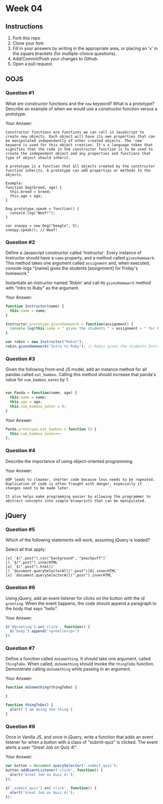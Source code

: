 # Week 04

## Instructions

1. Fork this repo
2. Clone your fork
3. Fill in your answers by writing in the appropriate area, or placing an 'x' in
the square brackets (for multiple-choice questions).
4. Add/Commit/Push your changes to Github.
5. Open a pull request.

## OOJS

### Question #1

What are constructor functions and the `new` keyword? What is a prototype? Describe an example of when we would use a constructor function versus a prototype.

Your Answer:
```text
Constructor functions are functions we can call in JavaScript to create new objects. Each object will have its own properties that can be manipulated independently of other created objects. The 'new' keyword is used for this object creation. It's a language token that signifies that the code in the constructor function is to be used to create the independent object and any properties and functions that type of object should inherit.

A prototype is a function that all objects created by the constructor function inherits. A prototype can add properties or methods to the objects.

Example:
function Dog(breed, age) {
  this.breed = breed;
  this.age = age;
}

Dog.prototype.speak = function() {
  console.log("Woof!");
}

var snoopy = new Dog("beagle", 5);
snoopy.speak(); // Woof!

```

### Question #2

Define a Javascript constructor called 'Instructor'. Every instance of Instructor should have a `name` property, and a method called `givesHomework`. This method takes one argument called `assignment` and, when executed, console-logs "[name] gives the students [assignment] for Friday's homework."

Instantiate an instructor named 'Robin' and call its `givesHomework` method with "Intro to Ruby" as the argument.

Your Answer:

```js
function Instructor(name) {
  this.name = name;
}

Instructor.prototype.givesHomework = function(assignment) {
  console.log(this.name + " gives the students " + assignment + " for Friday's homework.");
}

var robin = new Instructor("Robin");
robin.givesHomework("Intro to Ruby"); // Robin gives the students Intro to Ruby for Friday's homework.

```
### Question #3

Given the following front-end JS model, add an instance method for all pandas called `eat_bamboo`. Calling this method should increase that panda's value for `num_bamboo_eaten` by 1.

```js

var Panda = function(name, age) {
  this.name = name;
  this.age = age;
  this.num_bamboo_eaten = 0;
}
```
Your Answer:
```js
Panda.prototype.eat_bamboo = function () {
  this.num_bamboo_eaten++;
};
```

### Question #4

Describe the importance of using object-oriented programming.

Your Answer:
```text
OOP leads to cleaner, shorter code because less needs to be repeated. Duplication of code is often fraught with danger, especially if changes need to be made later.

It also helps make programming easier by allowing the programmer to abstract concepts into simple blueprints that can be manipulated.
```

## jQuery

### Question #5

Which of the following statements will work, assuming jQuery is loaded?

Select all that apply:
```
[x] `$(".post").css("background", "peachpuff")`
[] `$(".post").innerHTML`
[x] `$(".post").html()`
[] `document.querySelectorAll(".post")[0].innerHTML`
[x] `document.querySelectorAll(".post").innerHTML`
```

### Question #6

Using jQuery, add an event listener for clicks on the button with the id
`greeting`. When the event happens, the code should append a paragraph to the
body that says "hello".

Your Answer:
```js
$('#greeting').on('click', function() {
  $('body').append('<p>hello</p>')
})
```

### Question #7

Define a function called `doSomething`. It should take one argument, called
`thingToDo`. When called, `doSomething` should invoke the `thingToDo` function. Demonstrate calling `doSomething` while passing in an argument.

Your Answer:
```js
function doSomething(thingToDo) {

}

function thingToDo() {
  alert('I am doing the thing')
}
```

### Question #8

Once in Vanilla JS, and once in jQuery, write a function that adds an event listener for when a button with a class of "submit-quiz" is clicked. The event alerts a user "Great Job on Quiz 4!".

Your Answer:
```js
var button = document.querySelector('.submit_quiz');
button.addEventListener('click', function() {
  alert('Great Job on Quiz 4!');
});

$('.submit_quiz').on('click', function() {
  alert('Great Job on Quiz 4!');
});
```

